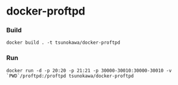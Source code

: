 # docker-proftpd

### Build
```
docker build . -t tsunokawa/docker-proftpd
```

### Run
```
docker run -d -p 20:20 -p 21:21 -p 30000-30010:30000-30010 -v `PWD`/proftpd:/proftpd tsunokawa/docker-proftpd
```

